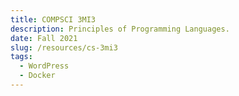 ```yaml
---
title: COMPSCI 3MI3
description: Principles of Programming Languages.
date: Fall 2021
slug: /resources/cs-3mi3
tags:
  - WordPress
  - Docker
---
```

